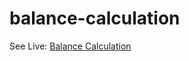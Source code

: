 # balance-calculation

See Live: [Balance Calculation](https://mizanmahi.github.io/balance-calculation/)
